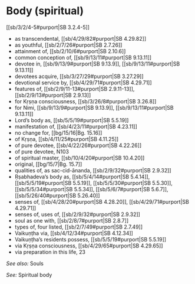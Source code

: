 # Body (spiritual)

[[sb/3/2/4-5#purport|SB 3.2.4-5]]

* as transcendental, [[sb/4/29/82#purport|SB 4.29.82]]
* as youthful, [[sb/2/7/26#purport|SB 2.7.26]]
* attainment of, [[sb/2/10/6#purport|SB 2.10.6]]
* common conception of, [[sb/9/13/11#purport|SB 9.13.11]]
* devotee in, [[sb/9/13/9#purport|SB 9.13.9]], [[sb/9/13/11#purport|SB 9.13.11]]
* devotees acquire, [[sb/3/27/29#purport|SB 3.27.29]]
* devotional service by, [[sb/4/29/71#purport|SB 4.29.71]]
* features of, [[sb/2/9/11-13#purport|SB 2.9.11-13]], [[sb/2/9/13#purport|SB 2.9.13]]
* for Kṛṣṇa consciousness, [[sb/3/26/8#purport|SB 3.26.8]]
* for Nimi, [[sb/9/13/9#purport|SB 9.13.9]], [[sb/9/13/11#purport|SB 9.13.11]]
* Lord’s body as, [[sb/5/5/19#purport|SB 5.5.19]]
* manifestation of, [[sb/4/23/11#purport|SB 4.23.11]]
* no change for, [[bg/15/16|Bg. 15.16]]
* of Kṛṣṇa, [[sb/4/11/25#purport|SB 4.11.25]]
* of pure devotee, [[sb/4/22/26#purport|SB 4.22.26]]
* of pure devotee, N103
* of spiritual master, [[sb/10/4/20#purport|SB 10.4.20]]
* original, [[bg/15/7|Bg. 15.7]]
* qualities of, as sac-cid-ānanda, [[sb/2/9/32#purport|SB 2.9.32]]
* Ṛṣabhadeva’s body as, [[sb/5/4/14#purport|SB 5.4.14]], [[sb/5/5/19#purport|SB 5.5.19]], [[sb/5/5/30#purport|SB 5.5.30]], [[sb/5/5/34#purport|SB 5.5.34]], [[sb/5/6/7#purport|SB 5.6.7]], [[sb/5/26/40#purport|SB 5.26.40]]
* senses of, [[sb/4/28/20#purport|SB 4.28.20]], [[sb/4/29/71#purport|SB 4.29.71]]
* senses of, uses of, [[sb/2/9/32#purport|SB 2.9.32]]
* soul as one with, [[sb/2/8/7#purport|SB 2.8.7]]
* types of, four listed, [[sb/2/7/49#purport|SB 2.7.49]]
* Vaikuṇṭha via, [[sb/4/12/34#purport|SB 4.12.34]]
* Vaikuṇṭha’s residents possess, [[sb/5/5/19#purport|SB 5.5.19]]
* via Kṛṣṇa consciousness, [[sb/4/29/65#purport|SB 4.29.65]]
* via preparation in this life, 23

*See also:* Souls

*See:* Spiritual body
